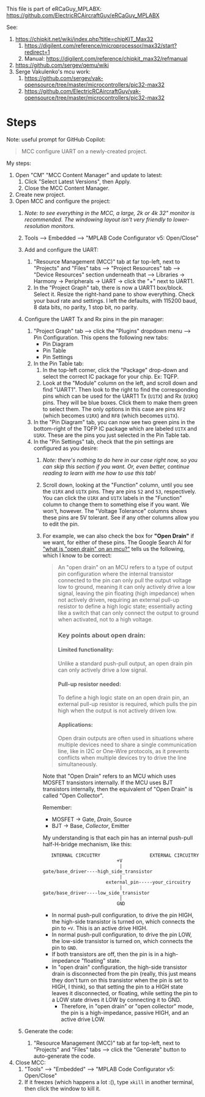 This file is part of eRCaGuy_MPLABX: https://github.com/ElectricRCAircraftGuy/eRCaGuy_MPLABX

See: 
1. https://chipkit.net/wiki/index.php?title=chipKIT_Max32
    1. https://digilent.com/reference/microprocessor/max32/start?redirect=1
    1. Manual: https://digilent.com/reference/chipkit_max32/refmanual
1. https://github.com/sergev/qemu/wiki
1. Serge Vakulenko's mcu work:
    1. https://github.com/sergev/vak-opensource/tree/master/microcontrollers/pic32-max32
    1. https://github.com/ElectricRCAircraftGuy/vak-opensource/tree/master/microcontrollers/pic32-max32


# Steps

Note: useful prompt for GitHub Copilot: 

> MCC configure UART on a newly-created project.

My steps: 

1. Open "CM" "MCC Content Manager" and update to latest: 
    1. Click "Select Latest Versions", then Apply. 
    1. Close the MCC Content Manager.
1. Create new project. 
1. Open MCC and configure the project: 
    1. _Note: to see everything in the MCC, a large, 2k or 4k 32" monitor is recommended. The windowing layout isn't very friendly to lower-resolution monitors._ 
    1. Tools --> Embedded --> "MPLAB Code Configurator v5: Open/Close"
    1. Add and configure the UART:
        1. "Resource Management (MCC)" tab at far top-left, next to "Projects" and "Files" tabs --> "Project Resources" tab --> "Device Resources" section underneath that --> Libraries -> Harmony -> Peripherals -> UART -> click the "+" next to UART1. 
        1. In the "Project Graph" tab, there is now a UART1 box/block. Select it. Resize the right-hand pane to show everything. Check your baud rate and settings. I left the defaults, with 115200 baud, 8 data bits, no parity, 1 stop bit, no parity. 
    1. Configure the UART Tx and Rx pins in the pin manager: 
        1. "Project Graph" tab --> click the "Plugins" dropdown menu --> Pin Configuration. This opens the following new tabs: 
            - Pin Diagram
            - Pin Table
            - Pin Settings
        1. In the Pin Table tab: 
            1. In the top-left corner, click the "Package" drop-down and select the correct IC package for your chip. Ex: TQFP. 
            1. Look at the "Module" column on the left, and scroll down and find "UART1". Then look to the right to find the corresponding pins which can be used for the UART1 Tx (`U1TX`) and Rx (`U1RX`) pins. They will be blue boxes. Click them to make them green to select them. The only options in this case are pins `RF2` (which becomes `U1RX`) and `RF8` (which becomes `U1TX`).
        1. In the "Pin Diagram" tab, you can now see two green pins in the bottom-right of the TQFP IC package which are labeled `U1TX` and `U1RX`. These are the pins you just selected in the Pin Table tab.
        1. In the "Pin Settings" tab, check that the pin settings are configured as you desire: 
            1. _Note: there's nothing to do here in our case right now, so you can skip this section if you want. Or, even better, continue reading to learn with me how to use this tab!_
            1. Scroll down, looking at the "Function" column, until you see the `U1RX` and `U1TX` pins. They are pins `52` and `53`, respectively. You can click the `U1RX` and `U1TX` labels in the "Function" column to change them to something else if you want. We won't, however. The "Voltage Tolerance" columns shows these pins are 5V tolerant. See if any other columns allow you to edit the pin. 
            
            1. For example, we can also check the box for **"Open Drain"** if we want, for either of these pins. The Google Search AI for ["what is "open drain" on an mcu?"](https://www.google.com/search?q=what+is+%22open+drain%22+on+an+mcu%3F&oq=what+is+%22open+drain%22+on+an+mcu%3F&gs_lcrp=EgZjaHJvbWUyBggAEEUYOdIBCDQ4ODZqMGo0qAIAsAIB&sourceid=chrome&ie=UTF-8#vhid=IW__aZTmYBsr-M&vssid=l) tells us the following, which I know to be correct: 

                > An "open drain" on an MCU refers to a type of output pin configuration where the internal transistor connected to the pin can only pull the output voltage low to ground, meaning it can only actively drive a low signal, leaving the pin floating (high impedance) when not actively driven, requiring an external pull-up resistor to define a high logic state; essentially acting like a switch that can only connect the output to ground when activated, not to a high voltage. 
                > 
                > ### Key points about open drain:
                > 
                > #### Limited functionality:
                > Unlike a standard push-pull output, an open drain pin can only actively drive a low signal. 
                > 
                > #### Pull-up resistor needed:
                > To define a high logic state on an open drain pin, an external pull-up resistor is required, which pulls the pin high when the output is not actively driven low. 
                > 
                > #### Applications:
                > Open drain outputs are often used in situations where multiple devices need to share a single communication line, like in I2C or One-Wire protocols, as it prevents conflicts when multiple devices try to drive the line simultaneously. 

                Note that "Open Drain" refers to an MCU which uses MOSFET transistors internally. If the MCU uses BJT transistors internally, then the equivalent of "Open Drain" is called "Open Collector".

                Remember: 
                - MOSFET -> Gate, _Drain_, Source
                - BJT -> Base, _Collector_, Emitter

                My understanding is that each pin has an internal push-pull half-H-bridge mechanism, like this: 
                ```
                   INTERNAL CIRCUITRY                  EXTERNAL CIRCUITRY
                                           +V
                                            | 
                gate/base_driver----high_side_transistor
                                            | 
                                       external_pin-----your_circuitry
                                            | 
                gate/base_driver----low_side_transistor
                                            | 
                                           GND
                ```

                - In normal push-pull configuration, to drive the pin HIGH, the high-side transistor is turned on, which connects the pin to `+V`. This is an active drive HIGH.
                - In normal push-pull configuration, to drive the pin LOW, the low-side transistor is turned on, which connects the pin to `GND`.
                - If both transistors are off, then the pin is in a high-impedance "floating" state. 
                - In "open drain" configuration, the high-side transistor drain is disconnected from the pin (really, this just means they don't turn on this transistor when the pin is set to HIGH, I think), so that setting the pin to a HIGH state leaves it disconnected, or floating, while setting the pin to a LOW state drives it LOW by connecting it to GND. 
                    - Therefore, in "open drain" or "open collector" mode, the pin is a high-impedance, passive HIGH, and an active drive LOW.
                
    1. Generate the code:
        1. "Resource Management (MCC)" tab at far top-left, next to "Projects" and "Files" tabs --> click the "Generate" button to auto-generate the code.
1. Close MCC: 
    1. "Tools" --> "Embedded" --> "MPLAB Code Configurator v5: Open/Close"
    1. If it freezes (which happens a lot :(), type `xkill` in another terminal, then click the window to kill it. 
